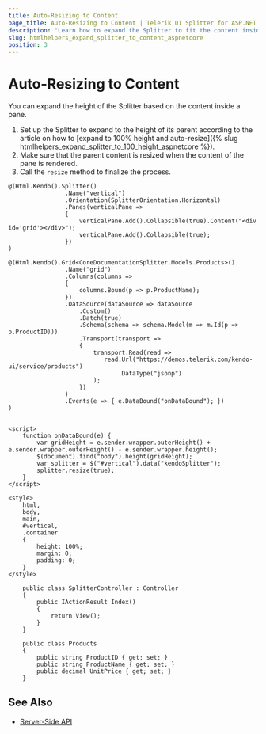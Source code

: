 ```yaml
---
title: Auto-Resizing to Content
page_title: Auto-Resizing to Content | Telerik UI Splitter for ASP.NET Core
description: "Learn how to expand the Splitter to fit the content inside it using the Telerik UI Splitter HtmlHelper for ASP.NET Core (MVC 6 or ASP.NET Core MVC)."
slug: htmlhelpers_expand_splitter_to_content_aspnetcore
position: 3
---
```


# Auto-Resizing to Content

You can expand the height of the Splitter based on the content inside a pane.

1. Set up the Splitter to expand to the height of its parent according to the article on how to [expand to 100% height and auto-resize]({% slug htmlhelpers_expand_splitter_to_100_height_aspnetcore %}).
2. Make sure that the parent content is resized when the content of the pane is rendered.
3. Call the `resize` method to finalize the process.

```Razor
@(Html.Kendo().Splitter()
                .Name("vertical")
                .Orientation(SplitterOrientation.Horizontal)
                .Panes(verticalPane =>
                {
                    verticalPane.Add().Collapsible(true).Content("<div id='grid'></div>");
                    verticalPane.Add().Collapsible(true);
                })
)

@(Html.Kendo().Grid<CoreDocumentationSplitter.Models.Products>()
                .Name("grid")
                .Columns(columns =>
                {
                    columns.Bound(p => p.ProductName);
                })
                .DataSource(dataSource => dataSource
                    .Custom()
                    .Batch(true)
                    .Schema(schema => schema.Model(m => m.Id(p => p.ProductID)))
                    .Transport(transport =>
                    {
                        transport.Read(read =>
                           read.Url("https://demos.telerik.com/kendo-ui/service/products")
                               .DataType("jsonp")
                        );
                    })
                )
                .Events(e => { e.DataBound("onDataBound"); })
)


<script>
    function onDataBound(e) {
        var gridHeight = e.sender.wrapper.outerHeight() + e.sender.wrapper.outerHeight() - e.sender.wrapper.height();
        $(document).find("body").height(gridHeight);
        var splitter = $("#vertical").data("kendoSplitter");
        splitter.resize(true);
    }
</script>

<style>
    html,
    body,
    main,
    #vertical,
    .container
    {
        height: 100%;
        margin: 0;
        padding: 0;
    }
</style>
```
```Controller
    public class SplitterController : Controller
    {
        public IActionResult Index()
        {
            return View();
        }
    }
```
```Model
    public class Products
    {
        public string ProductID { get; set; }
        public string ProductName { get; set; }
        public decimal UnitPrice { get; set; }
    }
```

## See Also

* [Server-Side API](/api/splitter)

